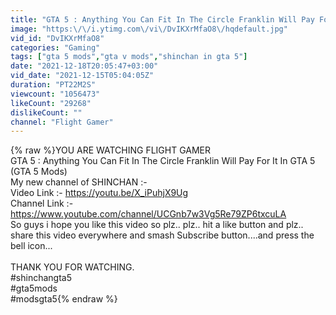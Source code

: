```yaml
---
title: "GTA 5 : Anything You Can Fit In The Circle Franklin Will Pay For It In GTA 5 ! (GTA 5 Mods)"
image: "https:\/\/i.ytimg.com\/vi\/DvIKXrMfaO8\/hqdefault.jpg"
vid_id: "DvIKXrMfaO8"
categories: "Gaming"
tags: ["gta 5 mods","gta v mods","shinchan in gta 5"]
date: "2021-12-18T20:05:47+03:00"
vid_date: "2021-12-15T05:04:05Z"
duration: "PT22M2S"
viewcount: "1056473"
likeCount: "29268"
dislikeCount: ""
channel: "Flight Gamer"
---
```

{% raw %}YOU ARE  WATCHING FLIGHT GAMER<br />GTA 5 : Anything You Can Fit In The Circle Franklin Will Pay For It In GTA 5 (GTA 5 Mods)<br />My new channel of SHINCHAN :-<br />Video Link :- <a rel="nofollow" target="blank" href="https://youtu.be/X_iPuhjX9Ug">https://youtu.be/X_iPuhjX9Ug</a><br />Channel Link :-<a rel="nofollow" target="blank" href="https://www.youtube.com/channel/UCGnb7w3Vg5Re79ZP6txcuLA">https://www.youtube.com/channel/UCGnb7w3Vg5Re79ZP6txcuLA</a><br />So guys i hope you like this video so plz.. plz.. hit a like button and plz.. share this video everywhere and smash Subscribe button....and press the bell icon...<br /><br />THANK YOU FOR WATCHING.<br />#shinchangta5<br />#gta5mods<br />#modsgta5{% endraw %}
